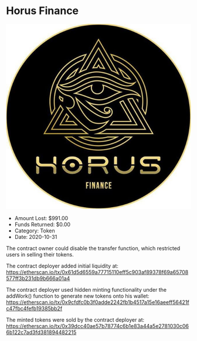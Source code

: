 # Horus Finance
![Horus Finance](/rektimages/Horus-Finance.png)
- Amount Lost: $991.00
- Funds Returned: $0.00
- Category: Token
- Date: 2020-10-31

The contract owner could disable the transfer function, which restricted users in selling their tokens.  
  
The contract deployer added initial liquidity at:  
https://etherscan.io/tx/0x61d5d6559a77715110eff5c903af89378f69a65708577ff3b231db9b666a01a4  
  
The contract deployer used hidden minting functionality under the addWork() function to generate new tokens onto his wallet:  
https://etherscan.io/tx/0x9cfdfc0b3f0adde2242fb1b4517a15e16aeeff56421fc47fbc4fefb19385bb2f  
  
The minted tokens were sold by the contract deployer at:  
https://etherscan.io/tx/0x39dcc40ae57b78774c6b1e83a44a5e2781030c066b122c7ad3fd381894482215



